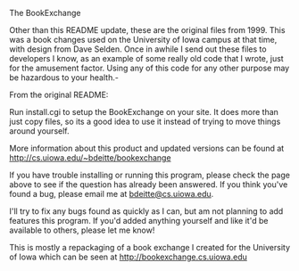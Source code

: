 The BookExchange

Other than this README update, these are the original files from 1999.  This was a book changes used on the University of Iowa campus at that time, with design from Dave Selden.  Once in awhile I send out these files to developers I know, as an example of some really old code that I wrote, just for the amusement factor.  Using any of this code for any other purpose may be hazardous to your health.-

From the original README:

Run install.cgi to setup the BookExchange on your site.  It does more than
just copy files, so its a good idea to use it instead of trying to move
things around yourself.

More information about this product and updated versions can be found at
http://cs.uiowa.edu/~bdeitte/bookexchange

If you have trouble installing or running this program, please check the
page above to see if the question has already been answered.  If you think
you've found a bug, please email me at bdeitte@cs.uiowa.edu.

I'll try to fix any bugs found as quickly as I can, but am not planning to
add features this program.  If you'd added anything yourself and like it'd be
available to others, please let me know!

This is mostly a repackaging of a book exchange I created for the
University of Iowa which can be seen at http://bookexchange.cs.uiowa.edu
